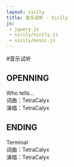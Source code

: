 ```yaml
---
layout: sicily
title: 音乐试听 - Sicily
js:
 - jquery.js
 - sicily/sicily.js
 - sicily/music.js
---
```


#音乐试听

<div class="cd_box">
	<div class="cd cd1"></div>
	<div class="cd_info">
		<h2>OPENNING</h2>   
		Who tells...<br/>
		词曲：TetraCalyx<br/>
		演唱：TetraCalyx
	</div>
	<div class="clear"></div>
</div>


<div class="cd_box">
	<div class="cd cd2"></div>
	<div class="cd_info">
		<h2>ENDING</h2> 
		Terminal<br/>
		词曲：TetraCalyx<br/>
		演唱：TetraCalyx
	</div>
	<div class="clear"></div>
</div>


<div id="player">
</div>